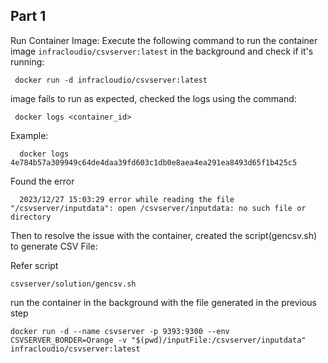 ## Part 1
Run Container Image:
 Execute the following command to run the container image `infracloudio/csvserver:latest` in the background and check if it's running:

     docker run -d infracloudio/csvserver:latest

 image fails to run as expected, checked the logs using the command:

     docker logs <container_id>

Example:
     
      docker logs 4e784b57a309949c64de4daa39fd603c1db0e8aea4ea291ea8493d65f1b425c5

Found the error 
  
      2023/12/27 15:03:29 error while reading the file "/csvserver/inputdata": open /csvserver/inputdata: no such file or directory


Then to resolve the issue with the container, created the script(gencsv.sh) to generate CSV File:

Refer script

    csvserver/solution/gencsv.sh

 run the container in the background with the file generated in the previous step
 
    docker run -d --name csvserver -p 9393:9300 --env CSVSERVER_BORDER=Orange -v "$(pwd)/inputFile:/csvserver/inputdata" infracloudio/csvserver:latest


      
     


